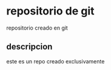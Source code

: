 # repositorio de git
repositorio creado en git 

## descripcion
este es un repo creado exclusivamente
